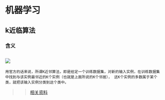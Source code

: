 # 机器学习
##  k近临算法
### 含义
![](http://images0.cnblogs.com/blog2015/771535/201508/041623504236939.jpg) 
---
`用官方的话来说，所谓K近邻算法，即是给定一个训练数据集，对新的输入实例，在训练数据集中找到与该实例最邻近的K个实例（也就是上面所说的K个邻居）， 这K个实例的多数属于某个类，就把该输入实例分类到这个类中。`
>>[相关资料](http://www.cnblogs.com/ybjourney/p/4702562.html)
